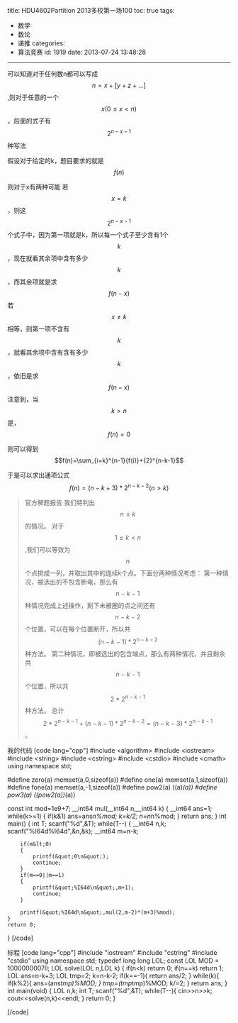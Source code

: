 title: HDU4602Partition 2013多校第一场100
toc: true
tags:
  - 数学
  - 数论
  - 递推
categories:
  - 算法竞赛
id: 1919
date: 2013-07-24 13:48:28
---

可以知道对于任何数n都可以写成
$$n=x+[y+z+...]$$,则对于任意的一个$$x(0\leq x<n)$$，后面的式子有$${2}^{n-x-1}$$种写法

假设对于给定的k，题目要求的就是$$f(n)$$

则对于x有两种可能
若$$x=k$$，则这$${2}^{n-x-1}$$个式子中，因为第一项就是k，所以每一个式子至少含有1个$$k$$，现在就看其余项中含有多少$$k$$，而其余项就是求$$f(n-x)$$
若$$x\neq k$$相等，则第一项不含有$$k$$，就看其余项中含有含有多少$$k$$，依旧是求$$f(n-x)$$
注意到，当$$k>n$$是，$$f(n)=0$$

则可以得到
$$f(n)=\sum_{i=k}^{n-1}{f(i)}+{2}^{n-k-1}$$

于是可以求出通项公式
$$f(n)=(n-k+3)*{2}^{n-k-2}(n>k)$$

> 官方解题报告
> 我们特判出$$n\leq k$$的情况。
> 对于$$1\leq k<n$$,我们可以等效为$$n$$个点排成一列，并取出其中的连续k个点。下面分两种情况考虑：
> 第一种情况，被选出的不包含断电，那么有$$n-k-1$$种情况完成上述操作，剩下未被圈的点之间还有$$n-k-2$$个位置，可以在每个位置断开，所以共$${(n-k-1)}*{2}^{n-k-2}$$种方法。
> 第二种情况，即被选出的包含端点，那么有两种情况，并且剩余共$$n-k-1$$个位置，所以共$$2*{2}^{n-k-1}$$种方法。
> 总计$$2*{2}^{n-k-1}+{(n-k-1)}*{2}^{n-k-2}=(n-k-3)*{2}^{n-k-1}$$。

<!--more-->
我的代码
[code lang="cpp"]
#include &lt;algorithm&gt;
#include &lt;iostream&gt;
#include &lt;string&gt;
#include &lt;cstring&gt;
#include &lt;cstdio&gt;
#include &lt;cmath&gt;
using namespace std;

#define zero(a) memset(a,0,sizeof(a))
#define one(a) memset(a,1,sizeof(a))
#define fone(a) memset(a,-1,sizeof(a))
#define pow2(a) ((a)*(a))
#define pow3(a) ((pow2(a))*(a))

const int mod=1e9+7;
__int64 mul(__int64 n,__int64 k)
{
	__int64 ans=1;
	while(k&gt;=1)
	{
		if(k&amp;1)
			ans=ans*n%mod;
		k=k/2;
		n=n*n%mod;
	}
	return ans;
}
int main()
{
	int T;
	scanf(&quot;%d&quot;,&amp;T);
	while(T--)
	{
		__int64 n,k;
		scanf(&quot;%I64d%I64d&quot;,&amp;n,&amp;k);
		__int64 m=n-k;

		if(m&lt;0)
		{
			printf(&quot;0\n&quot;);
			continue;
		}
		if(m==0||m==1)
		{
			printf(&quot;%I64d\n&quot;,m+1);
			continue;
		}

		printf(&quot;%I64d\n&quot;,mul(2,m-2)*(m+3)%mod);
	}
    return 0;
}
[/code]

标程
[code lang="cpp"]
#include &quot;iostream&quot;
#include &quot;cstring&quot;
#include &quot;cstdio&quot;
using namespace std;
typedef long long LOL;
const LOL MOD = 1000000007ll;
LOL solve(LOL n,LOL k)
{
    if(n&lt;k) return 0;
    if(n==k) return 1;
    LOL ans=n-k+3;
    LOL tmp=2;
    k=n-k-2;
    if(k==-1){
        return ans/2;
    }
    while(k){
        if(k%2){
            ans=(ans*tmp)%MOD;
        }
        tmp=(tmp*tmp)%MOD;
        k/=2;
    }
    return ans;
}
int main(void)
{
    LOL n,k;
    int T;
    scanf(&quot;%d&quot;,&amp;T);
    while(T--){
        cin&gt;&gt;n&gt;&gt;k;
        cout&lt;&lt;solve(n,k)&lt;&lt;endl;
    }
    return 0;
}

[/code]